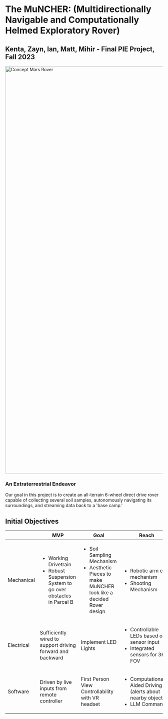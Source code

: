 # The MuNCHER: (Multidirectionally Navigable and Computationally Helmed Exploratory Rover)
## Kenta, Zayn, Ian, Matt, Mihir - Final PIE Project, Fall 2023
<img width="1301" alt="Concept Mars Rover" src="https://github.com/zaynpatel/the_muncher/assets/28767801/4a24e8a3-ca0a-447f-a0e2-03dde4cee123">

### An Extraterrestrial Endeavor
Our goal in this project is to create an all-terrain 6-wheel direct drive rover capable of collecting several soil samples, autonomously navigating its surroundings, and streaming data back to a 'base camp.'

## Initial Objectives
| | MVP | Goal | Reach
|-----|-----|-----|-----|
Mechanical  | <ul><li>Working Drivetrain</li><li>Robust Suspension System to go over obstacles in Parcel B</li></ul> | <ul><li>Soil Sampling Mechanism</li><li>Aesthetic Pieces to make MuNCHER look like a decided Rover design</li></ul> |<ul><li>Robotic arm claw mechanism</li><li>Shooting Mechanism</li></ul>
Electrical  | Sufficiently wired to support driving forward and backward | Implement LED Lights | <ul><li>Controllable LEDs based on sensor input</li><li>Integrated sensors for 360 FOV</li></ul>
Software  | Driven by live inputs from remote controller | First Person View Controllability with VR headset| <ul><li>Computationally-Aided Driving (alerts about nearby objects)</li><li>LLM Commands</li></ul>





